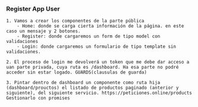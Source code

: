 ### Register App User

    1. Vamos a crear los componentes de la parte pública
        - Home: donde se carga cierta información de la página. en este caso un mensaje y 2 botones.
        - Register: donde cargaremos un form de tipo model con validaciones
        - Login: donde cargaremos un formulario de tipo template sin validaciones.
  
    2. El proceso de login me devolverá un token que me debe dar acceso a uan parte privada, cuya ruta es /dashboard. Ha esa parte no podré acceder sin estar logado. GUARDS(clausulas de guarda)
   
    3. Pintar dentro de dashboard un componente como ruta hija (dashboard/prouctos) el listado de productos paginado (anterior y siguiente), del siguiente servicio. https://peticiones.online/products Gestionarlo con promises